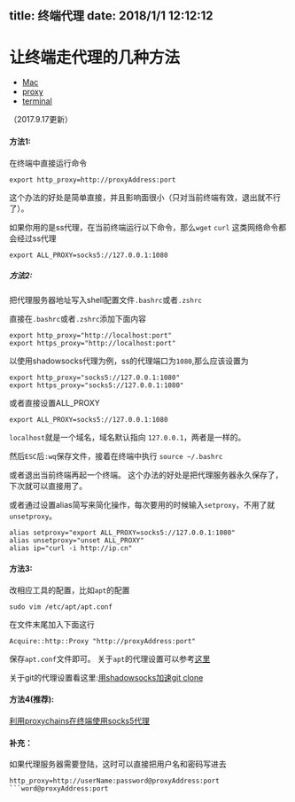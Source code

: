 title: 终端代理
date: 2018/1/1 12:12:12
---
# 让终端走代理的几种方法

- [Mac](https://blog.fazero.me/tags/Mac/)
- [proxy](https://blog.fazero.me/tags/proxy/)
- [terminal](https://blog.fazero.me/tags/terminal/)

（2017.9.17更新）

#### 方法1:

在终端中直接运行命令

```
export http_proxy=http://proxyAddress:port
```

这个办法的好处是简单直接，并且影响面很小（只对当前终端有效，退出就不行了）。

如果你用的是ss代理，在当前终端运行以下命令，那么`wget` `curl` 这类网络命令都会经过ss代理

```
export ALL_PROXY=socks5://127.0.0.1:1080
```

##### 方法2:

把代理服务器地址写入shell配置文件`.bashrc`或者`.zshrc`

直接在`.bashrc`或者`.zshrc`添加下面内容

```
export http_proxy="http://localhost:port"
export https_proxy="http://localhost:port"
```

以使用shadowsocks代理为例，ss的代理端口为`1080`,那么应该设置为

```
export http_proxy="socks5://127.0.0.1:1080"
export https_proxy="socks5://127.0.0.1:1080"
```

或者直接设置ALL_PROXY

```
export ALL_PROXY=socks5://127.0.0.1:1080
```

`localhost`就是一个域名，域名默认指向 `127.0.0.1`，两者是一样的。

然后`ESC`后`:wq`保存文件，接着在终端中执行
`source ~/.bashrc`

或者退出当前终端再起一个终端。 这个办法的好处是把代理服务器永久保存了，下次就可以直接用了。

或者通过设置alias简写来简化操作，每次要用的时候输入`setproxy`，不用了就`unsetproxy`。

```
alias setproxy="export ALL_PROXY=socks5://127.0.0.1:1080"
alias unsetproxy="unset ALL_PROXY"
alias ip="curl -i http://ip.cn"
```

#### 方法3:

改相应工具的配置，比如`apt`的配置

```
sudo vim /etc/apt/apt.conf
```

在文件末尾加入下面这行

```
Acquire::http::Proxy "http://proxyAddress:port"
```

保存`apt.conf`文件即可。
关于`apt`的代理设置可以参考[这里](http://askubuntu.com/questions/349702/apt-conf-acquirehttpproxy-proxyserverport-seems-not-to-be-used-ubuntu-13)

关于git的代理设置看这里:[用shadowsocks加速git clone](https://blog.fazero.me/2015/07/11/%E7%94%A8shadowsocks%E5%8A%A0%E9%80%9Fgit-clone/)

#### 方法4(推荐):

[利用proxychains在终端使用socks5代理](https://blog.fazero.me/2015/08/31/%E5%88%A9%E7%94%A8proxychains%E5%9C%A8%E7%BB%88%E7%AB%AF%E4%BD%BF%E7%94%A8socks5%E4%BB%A3%E7%90%86/)

#### 补充：

如果代理服务器需要登陆，这时可以直接把用户名和密码写进去

```
http_proxy=http://userName:password@proxyAddress:port
​```word@proxyAddress:port
```